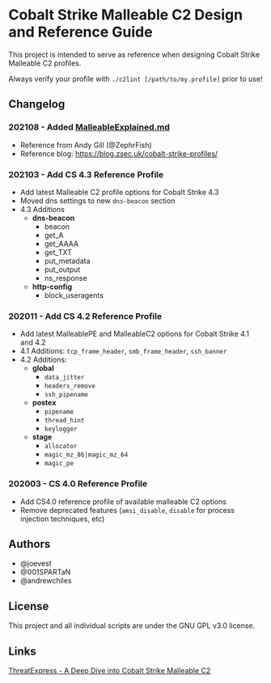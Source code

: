 # Cobalt Strike Malleable C2 Design and Reference Guide

This project is intended to serve as reference when designing Cobalt Strike Malleable C2 profiles.

Always verify your profile with `./c2lint [/path/to/my.profile]` prior to use!

## Changelog

### 202108 - Added [MalleableExplained.md](https://github.com/threatexpress/malleable-c2/blob/master/MalleableExplained.md) 
- Reference from Andy Gill (@ZephrFish)
- Reference blog: https://blog.zsec.uk/cobalt-strike-profiles/

### 202103 - Add CS 4.3 Reference Profile

- Add latest Malleable C2 profile options for Cobalt Strike 4.3
- Moved dns settings to new `dns-beacon` section
- 4.3 Additions
  - **dns-beacon**
    - beacon
    - get_A
    - get_AAAA
    - get_TXT
    - put_metadata
    - put_output
    - ns_response
  - **http-config**
    - block_useragents

### 202011 - Add CS 4.2 Reference Profile

- Add latest MalleablePE and MalleableC2 options for Cobalt Strike 4.1 and 4.2
- 4.1 Additions: `tcp_frame_header`, `smb_frame_header`, `ssh_banner`
- 4.2 Additions:
  - **global**
    - `data_jitter`
    - `headers_remove`
    - `ssh_pipename`
  - **postex**
     - `pipename`
     - `thread_hint`
     - `keylogger`
  - **stage**
    - `allocator`
    - `magic_mz_86|magic_mz_64`
    - `magic_pe`

### 202003 - CS 4.0 Reference Profile

- Add CS4.0 reference profile of available malleable C2 options
- Remove deprecated features (`amsi_disable`, `disable` for process injection techniques, etc)

## Authors

- @joevest
- @001SPARTaN
- @andrewchiles

## License

This project and all individual scripts are under the GNU GPL v3.0 license.

## Links

[ThreatExpress - A Deep Dive into Cobalt Strike Malleable C2](http://threatexpress.com/blogs/2018/a-deep-dive-into-cobalt-strike-malleable-c2/)

